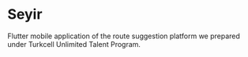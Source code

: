 # Seyir

Flutter mobile application of the route suggestion platform we prepared under Turkcell Unlimited Talent Program.
